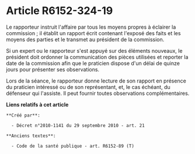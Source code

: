 # Article R6152-324-19

Le rapporteur instruit l'affaire par tous les moyens propres à éclairer la commission ; il établit un rapport écrit contenant
l'exposé des faits et les moyens des parties et le transmet au président de la commission.

Si un expert ou le rapporteur s'est appuyé sur des éléments nouveaux, le président doit ordonner la communication des pièces
utilisées et reporter la date de la commission afin que le praticien dispose d'un délai de quinze jours pour présenter ses
observations.

Lors de la séance, le rapporteur donne lecture de son rapport en présence du praticien intéressé ou de son représentant, et,
le cas échéant, du défenseur qui l'assiste. Il peut fournir toutes observations complémentaires.

**Liens relatifs à cet article**

	**Créé par**:

	  - Décret n°2010-1141 du 29 septembre 2010 - art. 21

	**Anciens textes**:

	  - Code de la santé publique - art. R6152-89 (T)
